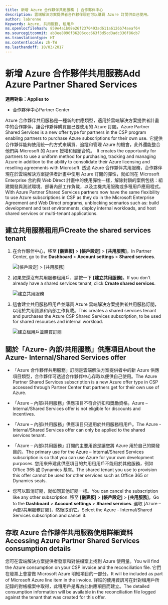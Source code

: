 ```yaml
---
title: 新增 Azure 合作夥伴共用服務 | 合作夥伴中心
description: 雲端解決方案提供者合作夥伴現在可以購買 Azure 訂閱供自己使用。
author: labrenne
Keywords: Azure, 共用服務, 租用戶
ms.openlocfilehash: 859e4a1b08e26f2370493ad611a6126b74aeaf64
ms.sourcegitcommit: ab3ee8096f36206ccc663f3d5cd3adc336f86cb7
ms.translationtype: HT
ms.contentlocale: zh-TW
ms.lasthandoff: 10/03/2017
---
```

# <a name="add-azure-partner-shared-services"></a><span data-ttu-id="0672b-104">新增 Azure 合作夥伴共用服務</span><span class="sxs-lookup"><span data-stu-id="0672b-104">Add Azure Partner Shared Services</span></span>

**<span data-ttu-id="0672b-105">適用對象：</span><span class="sxs-lookup"><span data-stu-id="0672b-105">Applies to</span></span>**

-  <span data-ttu-id="0672b-106">合作夥伴中心</span><span class="sxs-lookup"><span data-stu-id="0672b-106">Partner Center</span></span>

<span data-ttu-id="0672b-107">Azure 合作夥伴共用服務是一種新的供應類型，適用於雲端解決方案提供者計畫中的合作夥伴，讓合作夥伴購買自己要使用的 Azure 訂閱。</span><span class="sxs-lookup"><span data-stu-id="0672b-107">Azure Partner Shared Services is a new offer type for partners in the CSP program enabling partners to purchase Azure subscriptions for their own use.</span></span><span data-ttu-id="0672b-108">  它提供合作夥伴能夠使用統一的方式來購買、追蹤和管理 Azure 的機會，此外還能整合他們與 Microsoft 的 Azure 授權和經銷合約。</span><span class="sxs-lookup"><span data-stu-id="0672b-108">  It creates the opportunity for partners to use a uniform method for purchasing, tracking and managing Azure in addition to the ability to consolidate their Azure licensing and reselling agreements with Microsoft.</span></span> <span data-ttu-id="0672b-109">透過 Azure 合作夥伴共用服務，合作夥伴現在於雲端解決方案提供者計畫中使用 Azure 訂閱的彈性，就如同在 Microsoft Enterprise 合約與 Web Direct 計畫中的使用彈性一樣，解除封鎖的案例包括：組建開發與測試環境、部署內部工作負載，以及主機共用服務或多租用戶應用程式。</span><span class="sxs-lookup"><span data-stu-id="0672b-109">With Azure Partner Shared Services partners now have the same flexibility to use Azure subscriptions in CSP as they do in the Microsoft Enterprise Agreement and Web Direct programs, unblocking scenarios such as:  build development and test environments, deploy internal workloads, and host shared services or multi-tenant applications.</span></span>  

## <a name="create-the-shared-services-tenant"></a><span data-ttu-id="0672b-110">建立共用服務租用戶</span><span class="sxs-lookup"><span data-stu-id="0672b-110">Create the shared services tenant</span></span>

1. <span data-ttu-id="0672b-111">在合作夥伴中心，移至 **\[儀表板\]** > **\[帳戶設定\]** > **\[共用服務\]**。</span><span class="sxs-lookup"><span data-stu-id="0672b-111">In Partner Center, go to the **Dashboard** > **Account settings** > **Shared services**.</span></span>

    ![**\[帳戶設定\]** > **\[共用服務\]**](images/sharedservices2.png)

2. <span data-ttu-id="0672b-113">如果您還沒有共用服務租用戶，請按一下 **\[建立共用服務\]**。</span><span class="sxs-lookup"><span data-stu-id="0672b-113">If you don't already have a shared services tenant, click **Create shared services**.</span></span>

    ![建立共用服務](images/sharedservices3.png)

3. <span data-ttu-id="0672b-115">這會建立共用服務租用戶並購買 Azure 雲端解決方案提供者共用服務訂閱，以用於共用資源和內部工作負載。</span><span class="sxs-lookup"><span data-stu-id="0672b-115">This creates a shared services tenant and purchases the Azure CSP Shared Services subscription, to be used for shared resources and internal workload.</span></span>

    ![建立租用戶並購買訂閱](images/sharedservices5.png)

## <a name="about-the-azure--internalshared-services-offer"></a><span data-ttu-id="0672b-117">關於「Azure- 內部/共用服務」供應項目</span><span class="sxs-lookup"><span data-stu-id="0672b-117">About the Azure- Internal/Shared Services offer</span></span>

- <span data-ttu-id="0672b-118">「Azure 合作夥伴共用服務」訂閱是雲端解決方案提供者中的新 Azure 供應項目類型，合作夥伴可透過合作夥伴中心存取以便供自己使用。</span><span class="sxs-lookup"><span data-stu-id="0672b-118">The Azure Partner Shared Services subscription is a new Azure offer type in CSP accessed through Partner Center that partners get for their own use of Azure.</span></span> 

- <span data-ttu-id="0672b-119">「Azure – 內部/共用服務」供應項目不符合折扣和獎勵資格。</span><span class="sxs-lookup"><span data-stu-id="0672b-119">Azure – Internal/Shared Services offer is not eligible for discounts and incentives.</span></span>

- <span data-ttu-id="0672b-120">「Azure – 內部/共用服務」供應項目只適用於共用服務租用戶。</span><span class="sxs-lookup"><span data-stu-id="0672b-120">The Azure - Internal/Shared Services offer can only be applied to the shared services tenant.</span></span>

- <span data-ttu-id="0672b-121">「Azure – 內部/共用服務」訂閱的主要用途是讓您將 Azure 用於自己的開發目的。</span><span class="sxs-lookup"><span data-stu-id="0672b-121">The primary use for the Azure – Internal/Shared Services subscription is so that you can use Azure for your own development purposes.</span></span> <span data-ttu-id="0672b-122">您用來佈建此供應項目的共用租用戶不能用於其他服務，例如 Office 365 或 Dynamics 基座。</span><span class="sxs-lookup"><span data-stu-id="0672b-122">The shared tenant you use to provision this offer cannot be used for other services such as Office 365 or Dynamics seats.</span></span> 

- <span data-ttu-id="0672b-123">您可以取消訂閱，就如同其他訂閱一樣。</span><span class="sxs-lookup"><span data-stu-id="0672b-123">You can cancel the subscription like any other subscription.</span></span> <span data-ttu-id="0672b-124">移至 **\[儀表板\]** > **\[帳戶設定\]** > **\[共用服務\]**。</span><span class="sxs-lookup"><span data-stu-id="0672b-124">Go to the **Dashboard** > **Account settings** > **Shared services**.</span></span> <span data-ttu-id="0672b-125">選取 \[Azure – 內部/共用服務訂閱\]，然後取消它。</span><span class="sxs-lookup"><span data-stu-id="0672b-125">Select the Azure - Internal/Shared Services subscription and cancel it.</span></span>

## <a name="accessing-azure-partner-shared-services-consumption-details"></a><span data-ttu-id="0672b-126">存取 Azure 合作夥伴共用服務使用詳細資料</span><span class="sxs-lookup"><span data-stu-id="0672b-126">Accessing Azure Partner Shared Services consumption details</span></span>

<span data-ttu-id="0672b-127">您可在雲端解決方案提供者發票和對帳檔案上找到 Azure 使用量。</span><span class="sxs-lookup"><span data-stu-id="0672b-127">You will find the Azure consumption on your CSP invoice and the reconciliation file.</span></span> <span data-ttu-id="0672b-128">它們在發票上會當做 Microsoft Azure 明細項目的一部分。</span><span class="sxs-lookup"><span data-stu-id="0672b-128">It will be included as part of Microsoft Azure line item in the invoice.</span></span> <span data-ttu-id="0672b-129">詳細的使用資訊可在針對租用戶所記錄的對帳檔案中取得，此租用戶是專為此供應項目而建立。</span><span class="sxs-lookup"><span data-stu-id="0672b-129">The detailed consumption information will be available in the reconciliation file logged against the tenant that was created for this offer.</span></span> 

 



